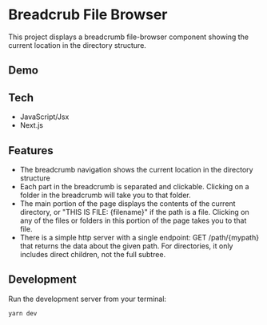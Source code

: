 # Breadcrub File Browser

This project displays a breadcrumb file-browser component showing the current location in the directory structure.

## Demo

## Tech

- JavaScript/Jsx
- Next.js

## Features

- The breadcrumb navigation shows the current location in the directory structure
- Each part in the breadcrumb is separated and clickable. Clicking on a folder in the breadcrumb will take you to that folder.
- The main portion of the page displays the contents of the current directory, or "THIS IS FILE: {filename}" if the path is a file. Clicking on any of the files or folders in this portion of the page takes you to that file.
- There is a simple http server with a single endpoint: GET /path/{mypath} that returns the data about the given path. For directories, it only includes direct children, not the full subtree.

## Development

Run the development server from your terminal:

```bash
yarn dev
```
